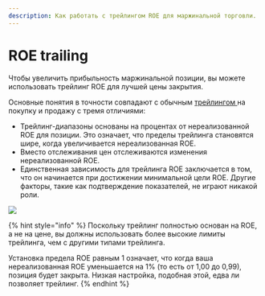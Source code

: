 ```yaml
---
description: Как работать с трейлингом ROE для маржинальной торговли.
---
```


# ROE trailing

Чтобы увеличить прибыльность маржинальной позиции, вы можете использовать трейлинг ROE для лучшей цены закрытия. 

Основные понятия в точности совпадают с обычным [трейлингом ](https://wiki.gunthy.org/how-to-work-with-gunbot/basic-workings/trailing)на покупку и продажу с тремя отличиями:

* Трейлинг-диапазоны основаны на процентах от нереализованной ROE для позиции. Это означает, что пределы трейлинга становятся шире, когда увеличивается нереализованная ROE. 
* Вместо отслеживания цен отслеживаются изменения нереализованной ROE. 
* Единственная зависимость для трейлинга ROE заключается в том, что он начинается при достижении минимальной цели ROE. Другие факторы, такие как подтверждение показателей, не играют никакой роли.

![](https://blobscdn.gitbook.com/v0/b/gitbook-28427.appspot.com/o/assets%2F-L_Rejuz9K0BDQxSQvUH%2F-LaQl1n7iWNfdtIfzpuy%2F-LaR-xODCQX2rmwykUyf%2Fimage.png?alt=media&token=4063e67f-1dc3-4dfd-a213-99a7e5c9b414)

{% hint style="info" %}
Поскольку трейлинг полностью основан на ROE, а не на цене, вы должны использовать более высокие лимиты трейлинга, чем с другими типами трейлинга. 

Установка предела ROE равным 1 означает, что когда ваша нереализованная ROE уменьшается на 1% \(то есть от 1,00 до 0,99\), позиция будет закрыта. Низкая настройка, подобная этой, едва ли позволяет трейлинг.
{% endhint %}

